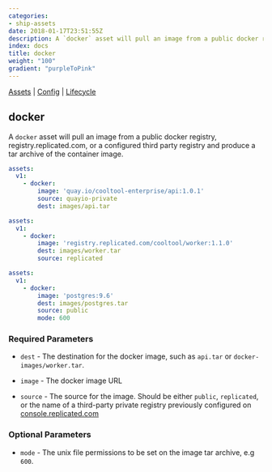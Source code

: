 ```yaml
---
categories:
- ship-assets
date: 2018-01-17T23:51:55Z
description: A `docker` asset will pull an image from a public docker registry, registry.replicated.com, or a configured third party registry and produce a tar archive of the container image.
index: docs
title: docker
weight: "100"
gradient: "purpleToPink"
---
```


[Assets](/api/ship-assets/assets) | [Config](/api/ship-config/config) | [Lifecycle](/api/ship-lifecycle/lifecycle) 

## docker

A `docker` asset will pull an image from a public docker registry, registry.replicated.com, or a configured third party registry and produce a tar archive of the container image.


```yaml
assets:
  v1:
    - docker:
        image: 'quay.io/cooltool-enterprise/api:1.0.1'
        source: quayio-private
        dest: images/api.tar
```

```yaml
assets:
  v1:
    - docker:
        image: 'registry.replicated.com/cooltool/worker:1.1.0'
        dest: images/worker.tar
        source: replicated
```

```yaml
assets:
  v1:
    - docker:
        image: 'postgres:9.6'
        dest: images/postgres.tar
        source: public
        mode: 600
```

    
### Required Parameters


- `dest` - The destination for the docker image, such as `api.tar` or `docker-images/worker.tar`.


- `image` - The docker image URL


- `source` - The source for the image. Should be either `public`, `replicated`, or the name of a third-party private registry previously configured on [console.replicated.com](https://console.replicated.com)


    
### Optional Parameters


- `mode` - The unix file permissions to be set on the image tar archive, e.g `600`.


    
    